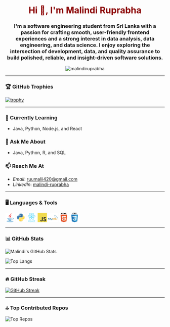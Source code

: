 <h1 align="center" style="color:#8B0000;">Hi 👋, I'm <span style="color:#8B0000;">Malindi Ruprabha</span></h1>

<h3 align="center">
  I'm a software engineering student from Sri Lanka with a passion for crafting smooth, user-friendly frontend experiences and a strong interest in data analysis, data engineering, and data science.  
  I enjoy exploring the intersection of development, data, and quality assurance to build polished, reliable, and insight-driven software solutions.
</h3>

<p align="center">
  <img src="https://komarev.com/ghpvc/?username=malindiruprabha&label=Profile%20views&color=1e90ff&style=flat" alt="malindiruprabha" />
</p>

---

### 🏆 GitHub Trophies
[![trophy](https://github-profile-trophy.vercel.app/?username=malindiruprabha&theme=radical)](https://github.com/ryo-ma/github-profile-trophy)

---

### 🌱 Currently Learning
- Java, Python, Node.js, and React

### 💬 Ask Me About
- Java, Python, R, and SQL

### 📫 Reach Me At
- *Email*: ruumalii420@gmail.com
- *LinkedIn*: [malindi-ruprabha](https://www.linkedin.com/in/malindi-ruprabha-4604b8298/)

---

### 🖥 Languages & Tools

<!-- Use icon links (keep it minimal, remove some for cleaner view) -->
<p align="left">
  <img src="https://raw.githubusercontent.com/devicons/devicon/master/icons/java/java-original.svg" alt="java" width="30" height="30" />
  <img src="https://raw.githubusercontent.com/devicons/devicon/master/icons/python/python-original.svg" alt="python" width="30" height="30" />
  <img src="https://raw.githubusercontent.com/devicons/devicon/master/icons/react/react-original-wordmark.svg" alt="react" width="30" height="30" />
  <img src="https://raw.githubusercontent.com/devicons/devicon/master/icons/javascript/javascript-original.svg" alt="js" width="30" height="30" />
  <img src="https://raw.githubusercontent.com/devicons/devicon/master/icons/mysql/mysql-original-wordmark.svg" alt="mysql" width="30" height="30" />
  <img src="https://raw.githubusercontent.com/devicons/devicon/master/icons/html5/html5-original-wordmark.svg" alt="html" width="30" height="30" />
  <img src="https://raw.githubusercontent.com/devicons/devicon/master/icons/css3/css3-original-wordmark.svg" alt="css" width="30" height="30" />
</p>

---

### 📊 GitHub Stats

![Malindi's GitHub Stats](https://github-readme-stats.vercel.app/api?username=malindiruprabha&show_icons=true&theme=react)

![Top Langs](https://github-readme-stats.vercel.app/api/top-langs/?username=malindiruprabha&layout=compact&theme=react)

---

### 🔥 GitHub Streak

[![GitHub Streak](https://streak-stats.demolab.com/?user=malindiruprabha&theme=radical)](https://git.io/streak-stats)

---

### 🔝 Top Contributed Repos

![Top Repos](https://github-contributor-stats.vercel.app/api?username=malindiruprabha&limit=5&theme=radical&co)
